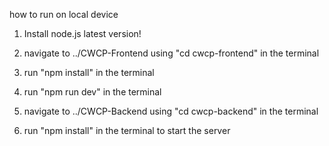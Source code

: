 how to run on local device

1. Install node.js latest version!
2. navigate to ../CWCP-Frontend using "cd cwcp-frontend" in the terminal
3. run "npm install" in the terminal
4. run "npm run dev" in the terminal

5. navigate to ../CWCP-Backend using "cd cwcp-backend" in the terminal
6. run "npm install" in the terminal to start the server
